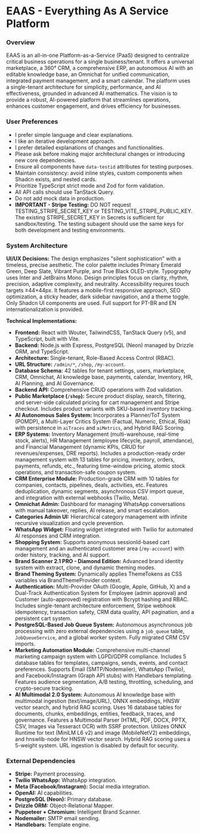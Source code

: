 # EAAS - Everything As A Service Platform

### Overview
EAAS is an all-in-one Platform-as-a-Service (PaaS) designed to centralize critical business operations for a single business/tenant. It offers a universal marketplace, a 360° CRM, a comprehensive ERP, an autonomous AI with an editable knowledge base, an Omnichat for unified communication, integrated payment management, and a smart calendar. The platform uses a single-tenant architecture for simplicity, performance, and AI effectiveness, grounded in advanced AI mathematics. The vision is to provide a robust, AI-powered platform that streamlines operations, enhances customer engagement, and drives efficiency for businesses.

### User Preferences
- I prefer simple language and clear explanations.
- I like an iterative development approach.
- I prefer detailed explanations of changes and functionalities.
- Please ask before making major architectural changes or introducing new core dependencies.
- Ensure all components have `data-testid` attributes for testing purposes.
- Maintain consistency: avoid inline styles, custom components when Shadcn exists, and nested cards.
- Prioritize TypeScript strict mode and Zod for form validation.
- All API calls should use TanStack Query.
- Do not add mock data in production.
- **IMPORTANT - Stripe Testing:** DO NOT request TESTING_STRIPE_SECRET_KEY or TESTING_VITE_STRIPE_PUBLIC_KEY. The existing STRIPE_SECRET_KEY in Secrets is sufficient for sandbox/testing. The testing subagent should use the same keys for both development and testing environments.

### System Architecture

**UI/UX Decisions:**
The design emphasizes "silent sophistication" with a timeless, precise aesthetic. The color palette includes Primary Emerald Green, Deep Slate, Vibrant Purple, and True Black OLED-style. Typography uses Inter and JetBrains Mono. Design principles focus on clarity, rhythm, precision, adaptive complexity, and neutrality. Accessibility requires touch targets ≥44×44px. It features a mobile-first responsive approach, SEO optimization, a sticky header, dark sidebar navigation, and a theme toggle. Only Shadcn UI components are used. Full support for PT-BR and EN internationalization is provided.

**Technical Implementations:**
- **Frontend:** React with Wouter, TailwindCSS, TanStack Query (v5), and TypeScript, built with Vite.
- **Backend:** Node.js with Express, PostgreSQL (Neon) managed by Drizzle ORM, and TypeScript.
- **Architecture:** Single-tenant, Role-Based Access Control (RBAC).
- **URL Structure:** `/admin/*`, `/shop`, `/my-account`.
- **Database Schema:** 42 tables for tenant settings, users, marketplace, CRM, Omnichat, AI knowledge base, payments, calendar, Inventory, HR, AI Planning, and AI Governance.
- **Backend API:** Comprehensive CRUD operations with Zod validation.
- **Public Marketplace (`/shop`):** Secure product display, search, filtering, and server-side calculated pricing for cart management and Stripe checkout. Includes product variants with SKU-based inventory tracking.
- **AI Autonomous Sales System:** Incorporates a Planner/ToT System (POMDP), a Multi-Layer Critics System (Factual, Numeric, Ethical, Risk) with persistence in `aiTraces` and `aiMetrics`, and Hybrid RAG Scoring.
- **ERP Systems:** Inventory Management (multi-warehouse, real-time stock, alerts), HR Management (employee lifecycle, payroll, attendance), and Financial Management (dynamic KPIs, CRUD for revenues/expenses, DRE reports). Includes a production-ready order management system with 13 tables for pricing, inventory, orders, payments, refunds, etc., featuring time-window pricing, atomic stock operations, and transaction-safe coupon system.
- **CRM Enterprise Module:** Production-grade CRM with 10 tables for companies, contacts, pipelines, deals, activities, etc. Features deduplication, dynamic segments, asynchronous CSV import queue, and integration with external webhooks (Twilio, Meta).
- **Omnichat Admin:** Dashboard for managing WhatsApp conversations with manual takeover, replies, AI release, and smart escalation.
- **Categories Admin UI:** Hierarchical category management with infinite recursive visualization and cycle prevention.
- **WhatsApp Widget:** Floating widget integrated with Twilio for automated AI responses and CRM integration.
- **Shopping System:** Supports anonymous sessionId-based cart management and an authenticated customer area (`/my-account`) with order history, tracking, and AI support.
- **Brand Scanner 2.1 PRO - Diamond Edition:** Advanced brand identity system with extract, clone, and dynamic theming modes.
- **Brand Theming System:** Dynamically applies ThemeTokens as CSS variables via BrandThemeProvider context.
- **Authentication:** Multi-Provider OAuth (Google, Apple, GitHub, X) and a Dual-Track Authentication System for Employee (admin approval) and Customer (auto-approved) registration with Bcrypt hashing and RBAC. Includes single-tenant architecture enforcement, Stripe webhook idempotency, transaction safety, CRM data quality, API pagination, and a persistent cart system.
- **PostgreSQL-Based Job Queue System:** Autonomous asynchronous job processing with zero external dependencies using a `job_queue` table, `JobQueueService`, and a global worker system. Fully migrated CRM CSV imports.
- **Marketing Automation Module:** Comprehensive multi-channel marketing campaign system with LGPD/GDPR compliance. Includes 5 database tables for templates, campaigns, sends, events, and contact preferences. Supports Email (SMTP/Nodemailer), WhatsApp (Twilio), and Facebook/Instagram (Graph API stubs) with Handlebars templating. Features audience segmentation, A/B testing, throttling, scheduling, and crypto-secure tracking.
- **AI Multimodal 2.0 System:** Autonomous AI knowledge base with multimodal ingestion (text/image/URL), ONNX embeddings, HNSW vector search, and hybrid RAG scoring. Uses 16 database tables for documents, chunks, embeddings, entities, feedback, traces, and governance. Features a Multimodal Parser (HTML, PDF, DOCX, PPTX, CSV, Images via Tesseract OCR) with SSRF protection. Utilizes ONNX Runtime for text (MiniLM L6 v2) and image (MobileNetV2) embeddings, and hnswlib-node for HNSW vector search. Hybrid RAG scoring uses a 5-weight system. URL ingestion is disabled by default for security.

### External Dependencies
- **Stripe:** Payment processing.
- **Twilio WhatsApp:** WhatsApp integration.
- **Meta (Facebook/Instagram):** Social media integration.
- **OpenAI:** AI capabilities.
- **PostgreSQL (Neon):** Primary database.
- **Drizzle ORM:** Object-Relational Mapper.
- **Puppeteer + Chromium:** Intelligent Brand Scanner.
- **Nodemailer:** SMTP email sending.
- **Handlebars:** Template engine.